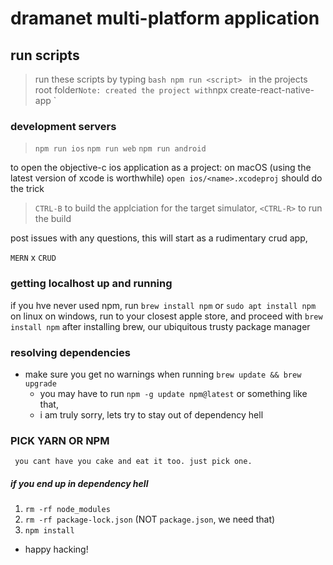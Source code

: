 # dramanet multi-platform application


## run scripts
> run these scripts by typing ```bash npm run <script> ``` in the projects root folder`
> Note: created the project with `npx create-react-native-app <name>`

### development servers

> `npm run ios`
> `npm run web`
> `npm run android`

to open the objective-c ios application as a project:
on macOS (using the latest version of xcode is worthwhile) `open ios/<name>.xcodeproj` should do the trick
>`CTRL-B` to build the applciation for the target simulator, `<CTRL-R>` to run the build

post issues with any questions,
this will start as a rudimentary crud app,

`MERN` x `CRUD`

### getting localhost up and running

if you hve never used npm, run `brew install npm` or `sudo apt install npm` on linux
on windows, run to your closest apple store, and proceed with `brew install npm` after installing
brew, our ubiquitous trusty package manager

### resolving dependencies

+ make sure you get no warnings when running `brew update && brew upgrade`
	* you may have to run `npm -g update npm@latest` or something like that,
	- i am truly sorry, lets try to stay out of dependency hell

### PICK YARN OR NPM

` you cant have you cake and eat it too. just pick one.`

##### if you end up in dependency hell

1. `rm -rf node_modules`
2. `rm -rf package-lock.json` (NOT `package.json`, we need that)
3. `npm install`


+ happy hacking!


